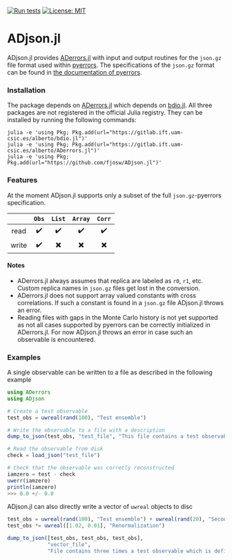 [![Run tests](https://github.com/fjosw/ADjson.jl/actions/workflows/test.yml/badge.svg)](https://github.com/fjosw/ADjson.jl/actions/workflows/test.yml) [![License: MIT](https://img.shields.io/badge/License-MIT-yellow.svg)](https://opensource.org/licenses/MIT)
# ADjson.jl
ADjson.jl provides [ADerrors.jl](https://gitlab.ift.uam-csic.es/alberto/aderrors.jl) with input and output routines for the `json.gz` file format used within [pyerrors](https://github.com/fjosw/pyerrors).
The specifications of the `json.gz` format can be found in [the documentation of pyerrors](https://fjosw.github.io/pyerrors/pyerrors.html#export-data).

### Installation
The package depends on [ADerrors.jl](https://gitlab.ift.uam-csic.es/alberto/aderrors.jl) which depends on [bdio.jl](https://gitlab.ift.uam-csic.es/alberto/bdio.jl).
All three packages are not registered in the official Julia registry. They can be installed by running the following commands:
```
julia -e 'using Pkg; Pkg.add(url="https://gitlab.ift.uam-csic.es/alberto/bdio.jl")'
julia -e 'using Pkg; Pkg.add(url="https://gitlab.ift.uam-csic.es/alberto/ADerrors.jl")'
julia -e 'using Pkg; Pkg.add(url="https://github.com/fjosw/ADjson.jl")'
```

### Features
At the moment ADjson.jl supports only a subset of the full `json.gz`-pyerrors specification.

| | `Obs` | `List` | `Array` | `Corr` |
| :---: | :---: | :---: | :---: | :---: |
| read | :heavy_check_mark: | :heavy_check_mark: | :heavy_check_mark: | :heavy_check_mark: |
| write | :heavy_check_mark: | :heavy_multiplication_x: | :heavy_multiplication_x: | :heavy_multiplication_x: |

#### Notes
- ADerrors.jl always assumes that replica are labeled as `r0`, `r1`, etc. Custom replica names in `json.gz` files get lost in the conversion.
- ADerrors.jl does not support array valued constants with cross correlations. If such a constant is found in a `json.gz` file ADjson.jl throws an error.
- Reading files with gaps in the Monte Carlo history is not yet supported as not all cases supported by pyerrors can be correctly initialized in ADerrors.jl. For now ADjson.jl throws an error in case such an observable is encountered.

### Examples
A single observable can be written to a file as described in the following example
```Julia
using ADerrors
using ADjson

# Create a test observable
test_obs = uwreal(rand(100), "Test ensemble")

# Write the observable to a file with a description
dump_to_json(test_obs, "test_file", "This file contains a test observable.")

# Read the observable from disk
check = load_json("test_file")

# Check that the observable was corretly reconstructed
iamzero = test - check
uwerr(iamzero)
println(iamzero)
>>> 0.0 +/- 0.0
```

ADjson.jl can also directly write a vector of `uwreal` objects to disc
```Julia
test_obs = uwreal(rand(100), "Test ensemble") + uwreal(rand(20), "Second shorter test ensemble")
test_obs *= uwreal([1.02, 0.01], "Renormalization")

dump_to_json([test_obs, test_obs, test_obs],
             "vector_file",
             "File contains three times a test observable which is defined on two ensembles and a constant.")
```
